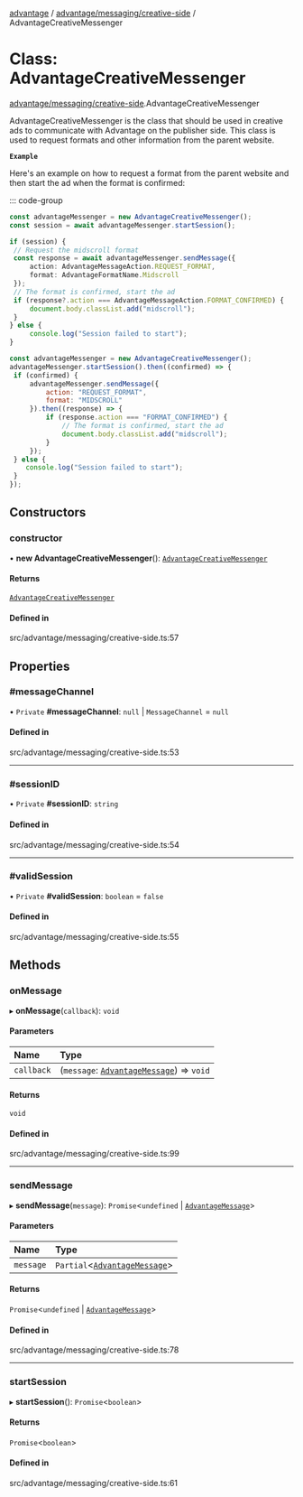 [advantage](../index.md) / [advantage/messaging/creative-side](../modules/advantage_messaging_creative_side.md) / AdvantageCreativeMessenger

# Class: AdvantageCreativeMessenger

[advantage/messaging/creative-side](../modules/advantage_messaging_creative_side.md).AdvantageCreativeMessenger

AdvantageCreativeMessenger is the class that should be used in creative ads to communicate with Advantage on the publisher side. This class is used to request formats and other information from the parent website.

**`Example`**

Here's an example on how to request a format from the parent website and then start the ad when the format is confirmed:

::: code-group
```typescript
const advantageMessenger = new AdvantageCreativeMessenger();
const session = await advantageMessenger.startSession();

if (session) {
 // Request the midscroll format
 const response = await advantageMessenger.sendMessage({
     action: AdvantageMessageAction.REQUEST_FORMAT,
     format: AdvantageFormatName.Midscroll
 });
 // The format is confirmed, start the ad
 if (response?.action === AdvantageMessageAction.FORMAT_CONFIRMED) {
     document.body.classList.add("midscroll");
 }
} else {
     console.log("Session failed to start");
}
```
```javascript
const advantageMessenger = new AdvantageCreativeMessenger();
advantageMessenger.startSession().then((confirmed) => {
 if (confirmed) {
     advantageMessenger.sendMessage({
         action: "REQUEST_FORMAT",
         format: "MIDSCROLL"
     }).then((response) => {
         if (response.action === "FORMAT_CONFIRMED") {
             // The format is confirmed, start the ad
             document.body.classList.add("midscroll");
         }
     });
 } else {
    console.log("Session failed to start");
 }
});
```

## Constructors

### constructor

• **new AdvantageCreativeMessenger**(): [`AdvantageCreativeMessenger`](advantage_messaging_creative_side.AdvantageCreativeMessenger.md)

#### Returns

[`AdvantageCreativeMessenger`](advantage_messaging_creative_side.AdvantageCreativeMessenger.md)

#### Defined in

src/advantage/messaging/creative-side.ts:57

## Properties

### #messageChannel

• `Private` **#messageChannel**: ``null`` \| `MessageChannel` = `null`

#### Defined in

src/advantage/messaging/creative-side.ts:53

___

### #sessionID

• `Private` **#sessionID**: `string`

#### Defined in

src/advantage/messaging/creative-side.ts:54

___

### #validSession

• `Private` **#validSession**: `boolean` = `false`

#### Defined in

src/advantage/messaging/creative-side.ts:55

## Methods

### onMessage

▸ **onMessage**(`callback`): `void`

#### Parameters

| Name | Type |
| :------ | :------ |
| `callback` | (`message`: [`AdvantageMessage`](../interfaces/types.AdvantageMessage.md)) => `void` |

#### Returns

`void`

#### Defined in

src/advantage/messaging/creative-side.ts:99

___

### sendMessage

▸ **sendMessage**(`message`): `Promise`\<`undefined` \| [`AdvantageMessage`](../interfaces/types.AdvantageMessage.md)\>

#### Parameters

| Name | Type |
| :------ | :------ |
| `message` | `Partial`\<[`AdvantageMessage`](../interfaces/types.AdvantageMessage.md)\> |

#### Returns

`Promise`\<`undefined` \| [`AdvantageMessage`](../interfaces/types.AdvantageMessage.md)\>

#### Defined in

src/advantage/messaging/creative-side.ts:78

___

### startSession

▸ **startSession**(): `Promise`\<`boolean`\>

#### Returns

`Promise`\<`boolean`\>

#### Defined in

src/advantage/messaging/creative-side.ts:61
